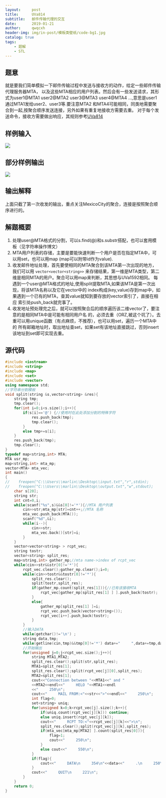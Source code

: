 ```yaml
---
layout:     post
title:      UVa814
subtitle:   邮件传输代理的交互
date:       2019-01-21
author:     qwqcxh
header-img: img/in-post/模板类壁纸/code-bg1.jpg
catalog: true
tags:
    - 题解
    - STL
---
```


## 题意

就是要我们简单模拟一下邮件传输过程中发送与接收方的动作，给定一些邮件传输代理服务器MTA，
以及这些MTA相应的用户列表。然后会有一些发送请求，其形式为user1@MTA1 user2@MTA2
user3@MTA3 user4@MTA4 ...,意思是user1通过MTA1发给user2、user3等.要注意MTA2
和MTA4可能相同，同类地需要聚合到一起,按聚合顺序发送连接，另外如果有重复地接收方需要去重。
对于每个发送命令，接收方需要做出响应，其规则参考[UVa814](https://vjudge.net/problem/UVA-814)

## 样例输入

![](https://raw.github.com/qwqcxh/qwqcxh.github.io/master/img/in-post/%E9%A2%98%E8%A7%A3/UVa814-input.jpg)

## 部分样例输出

![](https://raw.github.com/qwqcxh/qwqcxh.github.io/master/img/in-post/%E9%A2%98%E8%A7%A3/UVa814-output.jpg)

## 输出解释

上面只截了第一次收发的输出，重点关注MexicoCity的聚合，连接是按照聚合顺序进行的。

## 解题概要

1. 处理user@MTA格式的分割，可以s.find(@)和s.substr搭配，也可以套用模板（见字符串操作博文）
2. MTA用户列表的存储，主要是要能快速判断一个用户是否在指定MTA中，可以用set，也可以用map
   (map可以附带id作为value).
3. 收发邮件地址处理，首先要使相同的MTA聚合到该MTA第一次出现的地方，我们可以用 `vector<vector<string>>`
   来存储结果，第一维是MTA类型，第二维是相同MTA的用户。聚合可以用map来判断，其思想与UVa1592相同。
   每遇到一个user@MTA格式的地址,使用split提取MTA,如果该MTA是第一次出现，将该MTA名称以及它在vector中的
   index构成(key,value)存到map中，如果遇到一个已有的MTA，查其value就知到要存放的vector索引了，直接在相应
   索引处push_back就完事了。
4. 收发地址预处理完之后，就可以按照聚合后的顺序遍历该二维vector了，要注意的是相同MTA中是可能有相同用户名
   的，必须去重（ORZ,被这个坑了）。去重可以用unique函数（有点麻烦，不推荐），也可以用set，遍历一个MTA中的
   所有邮箱地址时，取出地址查set，如果set有该地址直接跳过，否则insert该地址到set即可实现去重。

## 源代码

```CPP
#include <iostream>
#include <string>
#include <map>
#include <set>
#include <vector>
using namespace std;
//字符串分割模板
void split(string &s,vector<string> &res){
    string tmp;
    tmp.clear();
    for(int i=0;i<s.size();i++){
        if(s[i]=='@') {//使用时在此处添加分割的特殊字符
            res.push_back(tmp);
            tmp.clear();
        }
        else tmp+=s[i];
    }
    res.push_back(tmp);
    tmp.clear();
}
typedef map<string,int> MTA;
MTA usr_mp;
map<string,int> mta_mp;
vector<MTA> mta_vec;
int main()
{
//    freopen("C:\\Users\\marlin\\Desktop\\input.txt","r",stdin);
//    freopen("C:\\Users\\marlin\\Desktop\\output.txt","w",stdout);
    char s[20];
    string str;
    int cnt=0,i;
    while(scanf("%s",s)&&s[0]!='*'){//MTA 用户列表
        cin>>str;mta_mp[str]=cnt++;//MTA 名称
        mta_vec.push_back(MTA());
        scanf("%d",&i);
        while(i--){
            cin>>str;
            mta_vec.back()[str]=i;
        }
    }
    vector<vector<string> > rcpt_vec;
    string tostr;
    vector<string> split_res;
    map<string,int> gather_mp;//mta name->index of rcpt_vec
    while(cin>>str&&str[0]!='*'){
        rcpt_vec.clear();gather_mp.clear();i=0;
        while(cin>>tostr&&tostr[0]!='*'){
            split_res.clear();
            split(tostr,split_res);
            if(gather_mp.count(split_res[1])){//已有该接收MTA
                rcpt_vec[gather_mp[split_res[1] ] ].push_back(tostr);
            }
            else{
                gather_mp[split_res[1] ]=i;
                rcpt_vec.push_back(vector<string>());
                rcpt_vec[i++].push_back(tostr);
            }
        }
        //输入DATA
        while(getchar()!='\n') ;
        string data,tmp;
        while(getline(cin,tmp)&&tmp[0]!='*') data+="     ",data+=tmp,data+='\n';
        //开始输出
        for(unsigned j=0;j<rcpt_vec.size();j++){
            string MTA1,MTA2;
            split_res.clear();split(str,split_res);
            MTA1=split_res[1];
            split_res.clear();split(rcpt_vec[j][0],split_res);
            MTA2=split_res[1];
            cout<<"Connection between "<<MTA1<<" and "
            <<MTA2<<endl<<"     HELO "<<MTA1<<endl
            <<"     250\n";
            cout<<"     MAIL FROM:<"<<str<<">"<<endl<<"     250\n";
            int flag=0;
            set<string> uniq;
            for(unsigned k=0;k<rcpt_vec[j].size();k++){
                if(uniq.count(rcpt_vec[j][k])) continue;
                else uniq.insert(rcpt_vec[j][k]);
                cout<<"     RCPT TO:<"<<rcpt_vec[j][k]<<">\n";
                split_res.clear();split(rcpt_vec[j][k],split_res);
                if(mta_vec[mta_mp[MTA2] ].count(split_res[0])){
                    flag=1;
                    cout<<"     250\n";
                }
                else cout<<"     550\n";
            }
            if(flag){
                cout<<"     DATA\n     354\n"<<data<<"     .\n     250\n";
            }
            cout<<"     QUIT\n     221\n";
        }
    }
    return 0;
}

```
